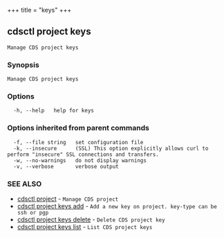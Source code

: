 +++
title = "keys"
+++
## cdsctl project keys

`Manage CDS project keys`

### Synopsis

`Manage CDS project keys`

### Options

```
  -h, --help   help for keys
```

### Options inherited from parent commands

```
  -f, --file string   set configuration file
  -k, --insecure      (SSL) This option explicitly allows curl to perform "insecure" SSL connections and transfers.
  -w, --no-warnings   do not display warnings
  -v, --verbose       verbose output
```

### SEE ALSO

* [cdsctl project](/manual/components/cdsctl/project/)	 - `Manage CDS project`
* [cdsctl project keys add](/manual/components/cdsctl/project/keys/add/)	 - `Add a new key on project. key-type can be ssh or pgp`
* [cdsctl project keys delete](/manual/components/cdsctl/project/keys/delete/)	 - `Delete CDS project key`
* [cdsctl project keys list](/manual/components/cdsctl/project/keys/list/)	 - `List CDS project keys`

